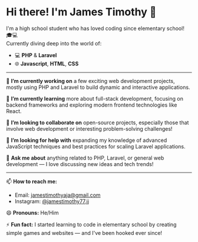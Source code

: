 # Hi there! I'm James Timothy 👋

I'm a high school student who has loved coding since elementary school! 🎓💻  
Currently diving deep into the world of:

- 💻 **PHP** & **Laravel**
- 🌐 **Javascript**, **HTML**, **CSS**

---

🔭 **I’m currently working on** a few exciting web development projects, mostly using PHP and Laravel to build dynamic and interactive applications.

🌱 **I’m currently learning** more about full-stack development, focusing on backend frameworks and exploring modern frontend technologies like React.

👯 **I’m looking to collaborate on** open-source projects, especially those that involve web development or interesting problem-solving challenges!

🤔 **I’m looking for help with** expanding my knowledge of advanced JavaScript techniques and best practices for scaling Laravel applications.

💬 **Ask me about** anything related to PHP, Laravel, or general web development — I love discussing new ideas and tech trends!

---

📫 **How to reach me:**  
- Email: [jamestimothyaja@gmail.com](mailto:jamestimothyaja@gmail.com)
- Instagram: [@jamestimothy77.jj](https://instagram.com/jamestimothy77.jj)

😄 **Pronouns:** He/Him

⚡ **Fun fact:** I started learning to code in elementary school by creating simple games and websites — and I've been hooked ever since!
